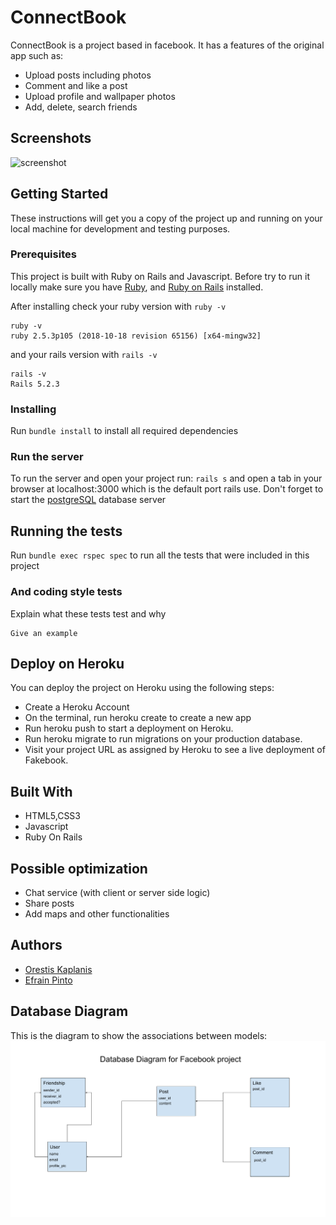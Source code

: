# ConnectBook

ConnectBook is a project based in facebook. It has a features of the original app such as: 
* Upload posts including photos
* Comment and like a post
* Upload profile and wallpaper photos
* Add, delete, search friends

## Screenshots

 ![screenshot](https://github.com/userman95/facebook/blob/master/screensgots.png)
 
## Getting Started

These instructions will get you a copy of the project up and running on your local machine for development and testing purposes.

### Prerequisites

This project is built with Ruby on Rails and Javascript. Before try to run it locally make sure you have [Ruby](https://www.ruby-lang.org/en/documentation/installation/), and [Ruby on Rails](https://www.tutorialspoint.com/ruby-on-rails/rails-installation.htm) installed. 

After installing check your ruby version with `ruby -v`

```
ruby -v
ruby 2.5.3p105 (2018-10-18 revision 65156) [x64-mingw32]
```
and your rails version with `rails -v`

```
rails -v
Rails 5.2.3
```

### Installing

Run `bundle install` to install all required dependencies

### Run the server 

To run the server and open your project run: `rails s` and open a tab in your browser at localhost:3000 which is the default port rails use. Don't forget to start the [postgreSQL](https://tableplus.com/blog/2018/10/how-to-start-stop-restart-postgresql-server.html) database server

## Running the tests

Run `bundle exec rspec spec` to run all the tests that were included in this project 

### And coding style tests

Explain what these tests test and why

```
Give an example
```

## Deploy on Heroku

You can deploy the project on Heroku using the following steps:

* Create a Heroku Account
* On the terminal, run heroku create to create a new app
* Run heroku push to start a deployment on Heroku.
* Run heroku migrate to run migrations on your production database.
* Visit your project URL as assigned by Heroku to see a live deployment of Fakebook.

## Built With

* HTML5,CSS3
* Javascript
* Ruby On Rails

## Possible optimization

* Chat service (with client or server side logic)
* Share posts
* Add maps and other functionalities

## Authors

* [Orestis Kaplanis](https://github.com/userman95)
* [Efrain Pinto](https://github.com/efrapp)

## Database Diagram
This is the diagram to show the associations between models: ![Database diagram](https://github.com/efrapp/facebook/blob/develop/public/facebook_db_diagram.png)
